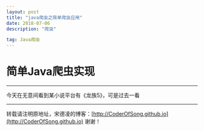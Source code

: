 ```yaml
---
layout: post
title: "java爬虫之简单爬虫应用"
date: 2018-07-06 
description: "爬虫"

tag: Java爬虫
---   
```


# 简单Java爬虫实现

----

今天在无意间看到某小说平台有《龙族5》，可是过去一看



------

转载请注明原地址，宋德凌的博客：[http://CoderOfSong.github.io](http://CoderOfSong.github.io) 谢谢！